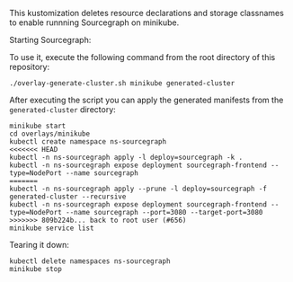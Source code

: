 This kustomization deletes resource declarations and storage classnames to enable runnning Sourcegraph on minikube.

Starting Sourcegraph:

To use it, execute the following command from the root directory of this repository:

```shell script
./overlay-generate-cluster.sh minikube generated-cluster
```

After executing the script you can apply the generated manifests from the `generated-cluster` directory:

```shell script
minikube start
cd overlays/minikube
kubectl create namespace ns-sourcegraph
<<<<<<< HEAD
kubectl -n ns-sourcegraph apply -l deploy=sourcegraph -k .
kubectl -n ns-sourcegraph expose deployment sourcegraph-frontend --type=NodePort --name sourcegraph
=======
kubectl -n ns-sourcegraph apply --prune -l deploy=sourcegraph -f generated-cluster --recursive
kubectl -n ns-sourcegraph expose deployment sourcegraph-frontend --type=NodePort --name sourcegraph --port=3080 --target-port=3080
>>>>>>> 809b224b... back to root user (#656)
minikube service list
``` 

Tearing it down:

```shell script
kubectl delete namespaces ns-sourcegraph
minikube stop
``` 
